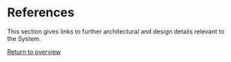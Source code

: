 # References

This section gives links to further architectural and design details relevant to the System.


[Return to overview](./01-architecture-overview.md)

